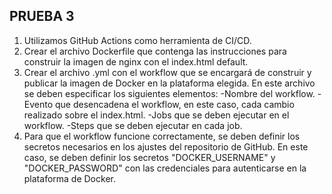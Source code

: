 ## PRUEBA 3

1. Utilizamos GitHub Actions como herramienta de CI/CD.
2. Crear el archivo Dockerfile que contenga las instrucciones para construir la imagen de nginx con el index.html default.
3. Crear el archivo .yml con el workflow que se encargará de construir y publicar la imagen de Docker en la plataforma elegida. En este archivo se deben especificar los siguientes elementos:
  -Nombre del workflow.
  -Evento que desencadena el workflow, en este caso, cada cambio realizado sobre el index.html.
  -Jobs que se deben ejecutar en el workflow.
  -Steps que se deben ejecutar en cada job.
4. Para que el workflow funcione correctamente, se deben definir los secretos necesarios en los ajustes del repositorio de GitHub. En este caso, se deben definir los secretos "DOCKER_USERNAME" y "DOCKER_PASSWORD" con las credenciales para autenticarse en la plataforma de Docker.
